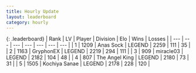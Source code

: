 ```yaml
---
title: Hourly Update
layout: leaderboard
category: hourly
---
```


{: .leaderboard}
| Rank | LV | Player | Division | Elo | Wins | Losses |
| --- | --- | --- | --- | --- | --- | --- |
| <span data-change="0">1</span> | 1209 | <span title="ID: 203132">Anas Sock</span> | LEGEND | <span data-change="0">2259</span> | <span data-change="0">111</span> | <span data-change="0">35</span> |
| <span data-change="0">2</span> | 1163 | <span title="ID: 315148">GryphonEX</span> | LEGEND | <span data-change="9">2219</span> | <span data-change="1">294</span> | <span data-change="0">111</span> |
| <span data-change="1">3</span> | 909 | <span title="ID: 416373">miracle03</span> | LEGEND | <span data-change="0">2182</span> | <span data-change="0">104</span> | <span data-change="0">48</span> |
| <span data-change="1">4</span> | 807 | <span title="ID: 547162">The Angel King</span> | LEGEND | <span data-change="0">2180</span> | <span data-change="0">73</span> | <span data-change="0">31</span> |
| <span data-change="-2">5</span> | 1505 | <span title="ID: 164871">Kochiya Sanae</span> | LEGEND | <span data-change="-10">2178</span> | <span data-change="5">228</span> | <span data-change="2">120</span> |